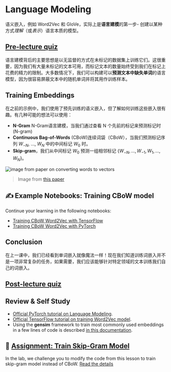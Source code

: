 # Language Modeling

<!-- Semantic embeddings, such as Word2Vec and GloVe, are in fact a first step towards **language modeling** - creating models that somehow *understand* (or *represent*) the nature of the language. -->
语义嵌入，例如 Word2Vec 和 GloVe，实际上是**语言建模**的第一步- 创建以某种方式*理解*（或*表示*）语言本质的模型。

## [Pre-lecture quiz](https://red-field-0a6ddfd03.1.azurestaticapps.net/quiz/115)

<!-- The main idea behind language modeling is training them on unlabeled datasets in an unsupervised manner. This is important because we have huge amounts of unlabeled text available, while the amount of labeled text would always be limited by the amount of effort we can spend on labeling. Most often, we can build language models that can **predict missing words** in the text, because it is easy to mask out a random word in text and use it as a training sample. -->
语言建模背后的主要思想是以无监督的方式在未标记的数据集上训练它们。这很重要，因为我们有大量未标记的文本可用，而标记文本的数量始终受到我们在标记上花费的精力的限制。大多数情况下，我们可以构建可以**预测文本中缺失单词**的语言模型，因为很容易屏蔽文本中的随机单词并将其用作训练样本。

## Training Embeddings

<!-- In our previous examples, we used pre-trained semantic embeddings, but it is interesting to see how those embeddings can be trained. There are several possible ideas the can be used: -->
在之前的示例中，我们使用了预先训练的语义嵌入，但了解如何训练这些嵌入很有趣。有几种可能的想法可以使用：

<!-- * **N-Gram** language modeling, when we predict a token by looking at N previous tokens (N-gram)
* **Continuous Bag-of-Words** (CBoW), when we predict the middle token $W_0$ in a token sequence $W_{-N}$, ..., $W_N$.
* **Skip-gram**, where we predict a set of neighboring tokens {$W_{-N},\dots, W_{-1}, W_1,\dots, W_N$} from the middle token $W_0$. -->

* **N-Gram** N-Gram语言建模，当我们通过查看 N 个先前的标记来预测标记时 (N-gram)
* **Continuous Bag-of-Words** (CBoW)连续词袋（CBoW），当我们预测标记序列 $W_{-N}$, ..., $W_N$ 中的中间标记 $W_0$ 时。
* **Skip-gram**，我们从中间标记 $W_0$ 预测一组相邻标记 {$W_{-N},\dots, W_{-1}, W_1,\dots, W_N$}。

![image from paper on converting words to vectors](../14-Embeddings/images/example-algorithms-for-converting-words-to-vectors.png)

> Image from [this paper](https://arxiv.org/pdf/1301.3781.pdf)

## ✍️ Example Notebooks: Training CBoW model

Continue your learning in the following notebooks:

* [Training CBoW Word2Vec with TensorFlow](CBoW-TF.ipynb)
* [Training CBoW Word2Vec with PyTorch](CBoW-PyTorch.ipynb)


## Conclusion

<!-- In the previous lesson we have seen that words embeddings work like magic! Now we know that training word embeddings is not a very complex task, and we should be able to train our own word embeddings for domain specific text if needed.  -->
在上一课中，我们已经看到单词嵌入就像魔法一样！现在我们知道训练词嵌入并不是一项非常复杂的任务，如果需要，我们应该能够针对特定领域的文本训练我们自己的词嵌入。

## [Post-lecture quiz](https://red-field-0a6ddfd03.1.azurestaticapps.net/quiz/215)

## Review & Self Study

* [Official PyTorch tutorial on Language Modeling](https://pytorch.org/tutorials/beginner/nlp/word_embeddings_tutorial.html).
* [Official TensorFlow tutorial on training Word2Vec model](https://www.TensorFlow.org/tutorials/text/word2vec).
* Using the **gensim** framework to train most commonly used embeddings in a few lines of code is described [in this documentation](https://pytorch.org/tutorials/beginner/nlp/word_embeddings_tutorial.html).

## 🚀 [Assignment: Train Skip-Gram Model](lab/README.md)

In the lab, we challenge you to modify the code from this lesson to train skip-gram model instead of CBoW. [Read the details](lab/README.md)
